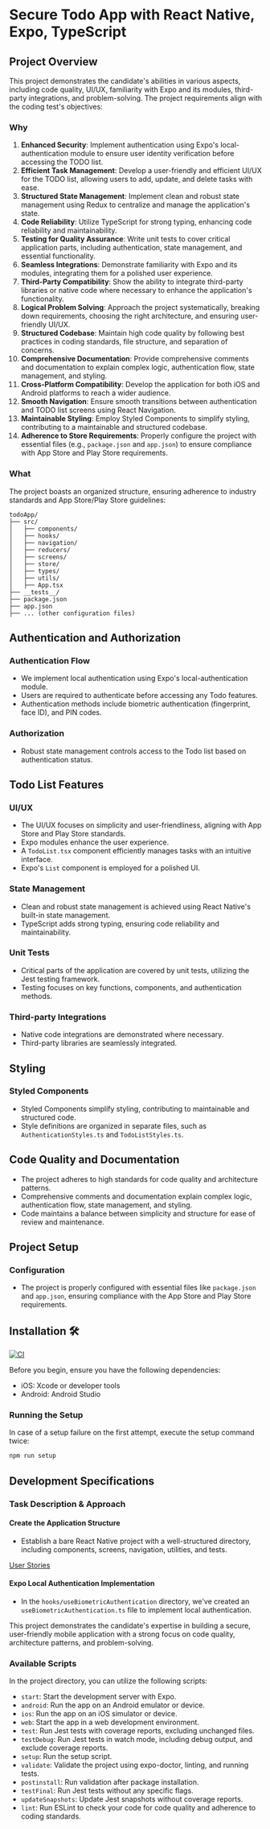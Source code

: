 
# Secure Todo App with React Native, Expo, TypeScript

## Project Overview

This project demonstrates the candidate's abilities in various aspects, including code quality, UI/UX, familiarity with Expo and its modules, third-party integrations, and problem-solving. The project requirements align with the coding test's objectives:

### Why
1. **Enhanced Security**: Implement authentication using Expo's local-authentication module to ensure user identity verification before accessing the TODO list.
2. **Efficient Task Management**: Develop a user-friendly and efficient UI/UX for the TODO list, allowing users to add, update, and delete tasks with ease.
3. **Structured State Management**: Implement clean and robust state management using Redux to centralize and manage the application's state.
4. **Code Reliability**: Utilize TypeScript for strong typing, enhancing code reliability and maintainability.
5. **Testing for Quality Assurance**: Write unit tests to cover critical application parts, including authentication, state management, and essential functionality.
6. **Seamless Integrations**: Demonstrate familiarity with Expo and its modules, integrating them for a polished user experience.
7. **Third-Party Compatibility**: Show the ability to integrate third-party libraries or native code where necessary to enhance the application's functionality.
8. **Logical Problem Solving**: Approach the project systematically, breaking down requirements, choosing the right architecture, and ensuring user-friendly UI/UX.
9. **Structured Codebase**: Maintain high code quality by following best practices in coding standards, file structure, and separation of concerns.
10. **Comprehensive Documentation**: Provide comprehensive comments and documentation to explain complex logic, authentication flow, state management, and styling.
11. **Cross-Platform Compatibility**: Develop the application for both iOS and Android platforms to reach a wider audience.
12. **Smooth Navigation**: Ensure smooth transitions between authentication and TODO list screens using React Navigation.
13. **Maintainable Styling**: Employ Styled Components to simplify styling, contributing to a maintainable and structured codebase.
14. **Adherence to Store Requirements**: Properly configure the project with essential files (e.g., `package.json` and `app.json`) to ensure compliance with App Store and Play Store requirements.

### What


The project boasts an organized structure, ensuring adherence to industry standards and App Store/Play Store guidelines:

```plaintext
todoApp/
├── src/
│   ├── components/
│   ├── hooks/
│   ├── navigation/
│   ├── reducers/
│   ├── screens/
│   ├── store/
│   ├── types/
│   ├── utils/
│   ├── App.tsx
├── __tests__/
├── package.json
├── app.json
├── ... (other configuration files)
```

## Authentication and Authorization

### Authentication Flow

- We implement local authentication using Expo's local-authentication module.
- Users are required to authenticate before accessing any Todo features.
- Authentication methods include biometric authentication (fingerprint, face ID), and PIN codes.

### Authorization

- Robust state management controls access to the Todo list based on authentication status.

## Todo List Features

### UI/UX

- The UI/UX focuses on simplicity and user-friendliness, aligning with App Store and Play Store standards.
- Expo modules enhance the user experience.
- A `TodoList.tsx` component efficiently manages tasks with an intuitive interface.
- Expo's `List` component is employed for a polished UI.

### State Management

- Clean and robust state management is achieved using React Native's built-in state management.
- TypeScript adds strong typing, ensuring code reliability and maintainability.

### Unit Tests

- Critical parts of the application are covered by unit tests, utilizing the Jest testing framework.
- Testing focuses on key functions, components, and authentication methods.

### Third-party Integrations

- Native code integrations are demonstrated where necessary.
- Third-party libraries are seamlessly integrated.

## Styling

### Styled Components

- Styled Components simplify styling, contributing to maintainable and structured code.
- Style definitions are organized in separate files, such as `AuthenticationStyles.ts` and `TodoListStyles.ts`.

## Code Quality and Documentation

- The project adheres to high standards for code quality and architecture patterns.
- Comprehensive comments and documentation explain complex logic, authentication flow, state management, and styling.
- Code maintains a balance between simplicity and structure for ease of review and maintenance.



## Project Setup

### Configuration

- The project is properly configured with essential files like `package.json` and `app.json`, ensuring compliance with the App Store and Play Store requirements.

## Installation 🛠

[![CI](https://github.com/abundis29/todo-react-native/actions/workflows/node.js.yml/badge.svg)](https://github.com/abundis29/todo-react-native/actions/workflows/node.js.yml)

Before you begin, ensure you have the following dependencies:

- iOS: Xcode or developer tools
- Android: Android Studio

### Running the Setup

In case of a setup failure on the first attempt, execute the setup command twice:

```bash
npm run setup
```

## Development Specifications

### Task Description & Approach



#### Create the Application Structure

- Establish a bare React Native project with a well-structured directory, including components, screens, navigation, utilities, and tests.

[User Stories](documentation/todo.md)

#### Expo Local Authentication Implementation

- In the `hooks/useBiometricAuthentication` directory, we've created an `useBiometricAuthentication.ts` file to implement local authentication.

This project demonstrates the candidate's expertise in building a secure, user-friendly mobile application with a strong focus on code quality, architecture patterns, and problem-solving.

### Available Scripts

In the project directory, you can utilize the following scripts:

- `start`: Start the development server with Expo.
- `android`: Run the app on an Android emulator or device.
- `ios`: Run the app on an iOS simulator or device.
- `web`: Start the app in a web development environment.
- `test`: Run Jest tests with coverage reports, excluding unchanged files.
- `testDebug`: Run Jest tests in watch mode, including debug output, and exclude coverage reports.
- `setup`: Run the setup script.
- `validate`: Validate the project using expo-doctor, linting, and running tests.
- `postinstall`: Run validation after package installation.
- `testFinal`: Run Jest tests without any specific flags.
- `updateSnapshots`: Update Jest snapshots without coverage reports.
- `lint`: Run ESLint to check your code for code quality and adherence to coding standards.


